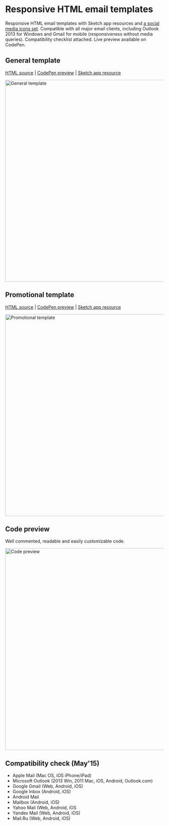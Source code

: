 # Responsive HTML email templates
Responsive HTML email templates with Sketch app resources and [a social media icons set](https://github.com/konsav/social-icons/). Compatible with all major email clients, including Outlook 2013 for Windows and Gmail for mobile (responsiveness without media queries). Compatibility checklist attached. Live preview available on CodePen.

## General template
[HTML source](https://github.com/konsav/email-templates/blob/master/general.html) |
[CodePen preview](http://codepen.io/konsav/pen/yNVyOG) |
[Sketch app resource](https://raw.githubusercontent.com/konsav/email-templates/master/sketch/general-email-template.sketch)

<img src="https://raw.githubusercontent.com/konsav/email-templates/master/preview/general.png" alt="General template" width="640">

## Promotional template
[HTML source](https://github.com/konsav/email-templates/blob/master/promotional.html) |
[CodePen preview](http://codepen.io/konsav/pen/gpggmY) |
[Sketch app resource](https://raw.githubusercontent.com/konsav/email-templates/master/sketch/promotional-email-template.sketch)

<img src="https://raw.githubusercontent.com/konsav/email-templates/master/preview/promotional.png" alt="Promotional template" width="640">

## Code preview
Well commented, readable and easily customizable code.

<img src="https://raw.githubusercontent.com/konsav/email-templates/master/preview/code.png" alt="Code preview" width="640">

## Сompatibility check (May'15)
* Apple Mail (Mac OS, iOS iPhone/iPad)
* Microsoft Outlook (2013 Win, 2011 Mac, iOS, Android, Outlook.com)
* Google Gmail (Web, Android, iOS)
* Google Inbox (Android, iOS)
* Android Mail
* Mailbox (Android, iOS)
* Yahoo Mail (Web, Android, iOS
* Yandex Mail (Web, Android, iOS)
* Mail.Ru (Web, Android, iOS)
